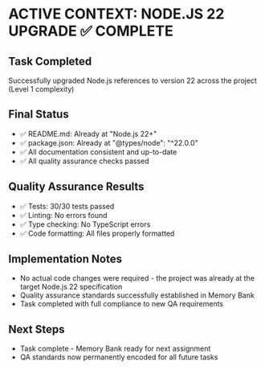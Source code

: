 # ACTIVE CONTEXT: NODE.JS 22 UPGRADE ✅ COMPLETE

## Task Completed

Successfully upgraded Node.js references to version 22 across the project (Level 1 complexity)

## Final Status

- ✅ README.md: Already at "Node.js 22+"
- ✅ package.json: Already at "@types/node": "^22.0.0"
- ✅ All documentation consistent and up-to-date
- ✅ All quality assurance checks passed

## Quality Assurance Results

- ✅ Tests: 30/30 tests passed
- ✅ Linting: No errors found
- ✅ Type checking: No TypeScript errors
- ✅ Code formatting: All files properly formatted

## Implementation Notes

- No actual code changes were required - the project was already at the target Node.js 22 specification
- Quality assurance standards successfully established in Memory Bank
- Task completed with full compliance to new QA requirements

## Next Steps

- Task complete - Memory Bank ready for next assignment
- QA standards now permanently encoded for all future tasks

